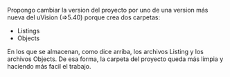 Propongo cambiar la version del proyecto por uno de una version más nueva del uVision (=>5.40) porque crea dos carpetas:
* Listings
* Objects

En los que se almacenan, como dice arriba, los archivos Listing y los archivos Objects.
De esa forma, la carpeta del proyecto queda más limpia y haciendo más facil el trabajo.
